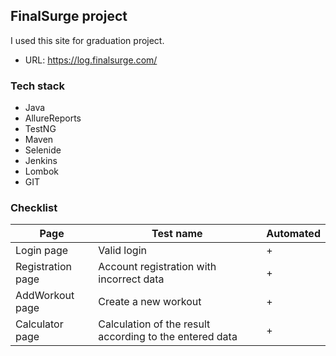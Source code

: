 ## FinalSurge project

I used this site for  graduation project.
* URL: https://log.finalsurge.com/

### Tech stack

* Java 
* AllureReports
* TestNG
* Maven
* Selenide
* Jenkins
* Lombok
* GIT

### Checklist

| Page              | Test name                                               |Automated|
|-------------------|---------------------------------------------------------|------|
| Login page        | Valid login                                             |+|
| Registration page | Account registration with incorrect data                |+|
| AddWorkout page   | Create a new workout            |+|
| Calculator page   | Calculation of the result according to the entered data |+|
